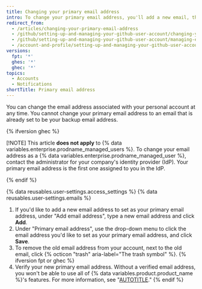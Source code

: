 ```yaml
---
title: Changing your primary email address
intro: To change your primary email address, you'll add a new email, then delete the old one.
redirect_from:
  - /articles/changing-your-primary-email-address
  - /github/setting-up-and-managing-your-github-user-account/changing-your-primary-email-address
  - /github/setting-up-and-managing-your-github-user-account/managing-email-preferences/changing-your-primary-email-address
  - /account-and-profile/setting-up-and-managing-your-github-user-account/managing-email-preferences/changing-your-primary-email-address
versions:
  fpt: '*'
  ghes: '*'
  ghec: '*'
topics:
  - Accounts
  - Notifications
shortTitle: Primary email address
---
```


You can change the email address associated with your personal account at any time. You cannot change your primary email address to an email that is already set to be your backup email address.

{% ifversion ghec %}

[!NOTE] This article **does not apply** to {% data variables.enterprise.prodname_managed_users %}. To change your email address as a {% data variables.enterprise.prodname_managed_user %}, contact the administrator for your company's identity provider (IdP). Your primary email address is the first one assigned to you in the IdP.

{% endif %}

{% data reusables.user-settings.access_settings %}
{% data reusables.user-settings.emails %}
1. If you'd like to add a new email address to set as your primary email address, under "Add email address", type a new email address and click **Add**.
1. Under "Primary email address", use the drop-down menu to click the email address you'd like to set as your primary email address, and click **Save**.
1. To remove the old email address from your account, next to the old email, click {% octicon "trash" aria-label="The trash symbol" %}.
{% ifversion fpt or ghec %}
1. Verify your new primary email address. Without a verified email address, you won't be able to use all of {% data variables.product.product_name %}'s features. For more information, see "[AUTOTITLE](/account-and-profile/setting-up-and-managing-your-personal-account-on-github/managing-email-preferences/verifying-your-email-address)."
{% endif %}
